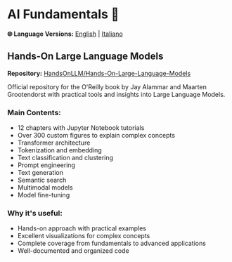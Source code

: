 # AI Fundamentals 🧠

**🌐 Language Versions:** [English](README.md) | [Italiano](README_IT.md)

## Hands-On Large Language Models
**Repository:** [HandsOnLLM/Hands-On-Large-Language-Models](https://github.com/HandsOnLLM/Hands-On-Large-Language-Models)

Official repository for the O'Reilly book by Jay Alammar and Maarten Grootendorst with practical tools and insights into Large Language Models.

### Main Contents:
- 12 chapters with Jupyter Notebook tutorials
- Over 300 custom figures to explain complex concepts
- Transformer architecture
- Tokenization and embedding
- Text classification and clustering
- Prompt engineering
- Text generation
- Semantic search
- Multimodal models
- Model fine-tuning

### Why it's useful:
- Hands-on approach with practical examples
- Excellent visualizations for complex concepts
- Complete coverage from fundamentals to advanced applications
- Well-documented and organized code